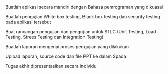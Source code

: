 Buatlah aplikasi secara mandiri dengan Bahasa pemrograman yang dikuasai

Buatlah pengujian White box testing, Black box testing dan security testing pada aplikasi tersebut

Buat rancangan pengujian dan pengujian untuk STLC (Unit Testing, Load Testing, Strees Testing dan Integration
Testing)

Buatlah laporan mengenai proses pengujian yang dilakukan

Upload laporan, source code dan file PPT ke dalam Spada

Tugas akhir dipresentasikan secara individu